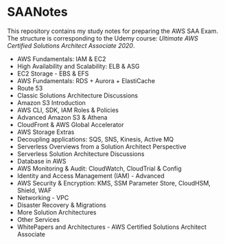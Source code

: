 # SAANotes

This repository contains my study notes for preparing the AWS SAA Exam. The structure is corresponding to the Udemy course: *Ultimate AWS Certified Solutions Architect Associate 2020*.

- AWS Fundamentals: IAM & EC2
- High Availability and Scalability: ELB & ASG
- EC2 Storage - EBS & EFS
- AWS Fundamentals: RDS + Aurora + ElastiCache
- Route 53
- Classic Solutions Architecture Discussions
- Amazon S3 Introduction
- AWS CLI, SDK, IAM Roles & Policies
- Advanced Amazon S3 & Athena
- CloudFront & AWS Global Accelerator
- AWS Storage Extras
- Decoupling applications: SQS, SNS, Kinesis, Active MQ
- Serverless Overviews from a Solution Architect Perspective
- Serverless Solution Architecture Discussions
- Database in AWS
- AWS Monitoring & Audit: CloudWatch, CloudTrial & Config
- Identity and Access Management (IAM) - Advanced
- AWS Security & Encryption: KMS, SSM Parameter Store, CloudHSM, Shield, WAF
- Networking - VPC
- Disaster Recovery & Migrations
- More Solution Architectures
- Other Services
- WhitePapers and Architectures - AWS Certified Solutions Architect Associate
